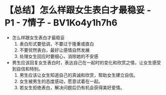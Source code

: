 # 【总结】怎么样跟女生表白才最稳妥 - P1 - 7情子 - BV1Ko4y1h7h6

-   怎么样跟女生表白才最稳妥
    1.  表白形式要低调，不要过于隆重或直白
    2.  不要贸然表白，最好让感情自然发展
    3.  处理女生回应时要细心，消除她的不安感
-   男生应该回复女生表白时，表达自己在一起时的变化和欣赏之情，让女生感受到自信和特别。
    1.  男生应该让女生知道自己的真诚和欣赏，帮助女生建立自信。
    2.  女生被男生的态度感动，愿意试着在一起。
    3.  若女生拒绝表白，解决问题后仍有机会获得美好爱情。